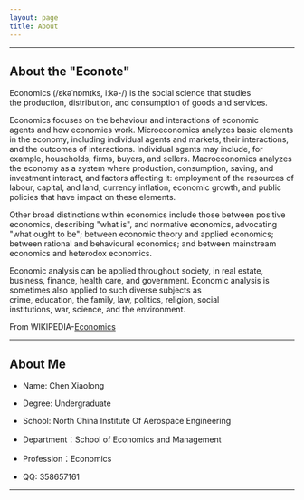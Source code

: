 ```yaml
---
layout: page
title: About
---
```

<hr>

## About the "Econote"

Economics (/ɛkəˈnɒmɪks, iːkə-/) is the social science that studies the production, distribution, and consumption of goods and services.

Economics focuses on the behaviour and interactions of economic agents and how economies work. Microeconomics analyzes basic elements in the economy, including individual agents and markets, their interactions, and the outcomes of interactions. Individual agents may include, for example, households, firms, buyers, and sellers. Macroeconomics analyzes the economy as a system where production, consumption, saving, and investment interact, and factors affecting it: employment of the resources of labour, capital, and land, currency inflation, economic growth, and public policies that have impact on these elements.

Other broad distinctions within economics include those between positive economics, describing "what is", and normative economics, advocating "what ought to be"; between economic theory and applied economics; between rational and behavioural economics; and between mainstream economics and heterodox economics.

Economic analysis can be applied throughout society, in real estate, business, finance, health care, and government. Economic analysis is sometimes also applied to such diverse subjects as crime, education, the family, law, politics, religion, social institutions, war, science, and the environment.

From WIKIPEDIA-[Economics](https://en.m.wikipedia.org/wiki/Economics)

<hr>

## About Me

- Name: Chen Xiaolong

- Degree: Undergraduate

- School: North China Institute Of Aerospace Engineering

- Department：School of Economics and Management

- Profession：Economics

- QQ: 358657161

<hr>

